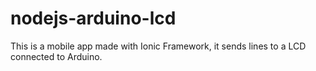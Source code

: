 nodejs-arduino-lcd
==================

This is a mobile app made with Ionic Framework, it sends lines to a LCD connected to Arduino.
